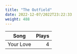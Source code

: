 ```yaml
---
title: "The Outfield"
date: 2022-12-07/2022T23:22:33
weight: 488
---
```




 Song | Plays 
----- | -----:
Your Love | 4
